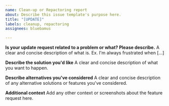 ```yaml
---
name: Clean-up or Repactoring report
about: Describe this issue template's purpose here.
title: "[UPDATE]"
labels: cleanup, repactoring
assignees: bluebamus

---
```


**Is your update request related to a problem or what? Please describe.**
A clear and concise description of what is. Ex. I'm always frustrated when [...]

**Describe the solution you'd like**
A clear and concise description of what you want to happen.

**Describe alternatives you've considered**
A clear and concise description of any alternative solutions or features you've considered.

**Additional context**
Add any other context or screenshots about the feature request here.
